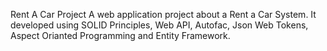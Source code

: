 Rent A Car Project
A web application project about a Rent a Car System.
It developed using SOLID Principles, Web API, Autofac, Json Web Tokens, Aspect Orianted Programming and Entity Framework.
